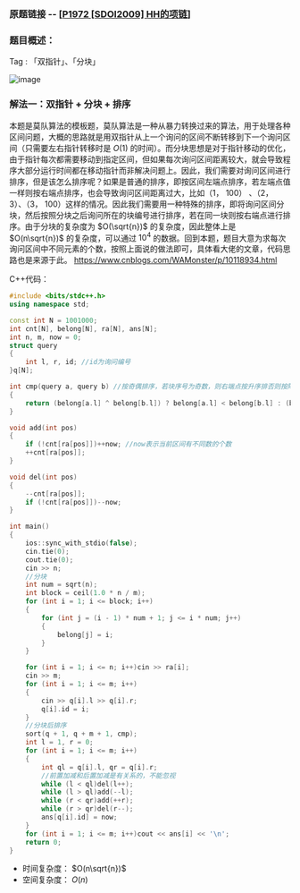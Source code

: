 ### 原题链接 -- [[P1972 [SDOI2009] HH的项链](https://www.luogu.com.cn/problem/P1972)]

### 题目概述：
Tag : 「双指针」、「分块」

![image](https://user-images.githubusercontent.com/99656524/235830823-3778b149-4f1f-4fa0-b3aa-ba08204516da.png)

### 解法一：双指针 + 分块 + 排序
本题是莫队算法的模板题，莫队算法是一种从暴力转换过来的算法，用于处理各种区间问题，大概的思路就是用双指针从上一个询问的区间不断转移到下一个询问区间（只需要左右指针转移时是 $O(1)$ 的时间）。而分块思想是对于指针移动的优化，由于指针每次都需要移动到指定区间，但如果每次询问区间距离较大，就会导致程序大部分运行时间都在移动指针而非解决问题上。因此，我们需要对询问区间进行排序，但是该怎么排序呢？如果是普通的排序，即按区间左端点排序，若左端点值一样则按右端点排序，也会导致询问区间距离过大，比如（1， 100） 、（2， 3）、（3， 100）这样的情况。因此我们需要用一种特殊的排序，即将询问区间分块，然后按照分块之后询问所在的块编号进行排序，若在同一块则按右端点进行排序。由于分块的复杂度为 $O(\sqrt{n})$ 的复杂度，因此整体上是 $O(n\sqrt{n})$ 的复杂度，可以通过 $10^4$ 的数据。回到本题，题目大意为求每次询问区间中不同元素的个数，按照上面说的做法即可，具体看大佬的文章，代码思路也是来源于此。
https://www.cnblogs.com/WAMonster/p/10118934.html

C++代码：
```cpp
#include <bits/stdc++.h>
using namespace std;

const int N = 1001000;
int cnt[N], belong[N], ra[N], ans[N];
int n, m, now = 0;
struct query
{
	int l, r, id; //id为询问编号
}q[N];

int cmp(query a, query b) //按奇偶排序，若块序号为奇数，则右端点按升序排否则按降序排
{
	return (belong[a.l] ^ belong[b.l]) ? belong[a.l] < belong[b.l] : (belong[a.l] & 1) ? a.r < b.r : a.r > b.r;
}

void add(int pos)
{
	if (!cnt[ra[pos]])++now; //now表示当前区间有不同数的个数
	++cnt[ra[pos]];
}

void del(int pos)
{
	--cnt[ra[pos]];
	if (!cnt[ra[pos]])--now;
}

int main()
{
	ios::sync_with_stdio(false);
	cin.tie(0);
	cout.tie(0);
	cin >> n;
	//分块
	int num = sqrt(n);
	int block = ceil(1.0 * n / m);
	for (int i = 1; i <= block; i++)
	{
		for (int j = (i - 1) * num + 1; j <= i * num; j++)
		{
			belong[j] = i;
		}
	}

	for (int i = 1; i <= n; i++)cin >> ra[i];
	cin >> m;
	for (int i = 1; i <= m; i++)
	{
		cin >> q[i].l >> q[i].r;
		q[i].id = i;
	}
	//分块后排序
	sort(q + 1, q + m + 1, cmp);
	int l = 1, r = 0;
	for (int i = 1; i <= m; i++)
	{
		int ql = q[i].l, qr = q[i].r;
		//前置加减和后置加减是有关系的，不能忽视
		while (l < ql)del(l++); 
		while (l > ql)add(--l);
		while (r < qr)add(++r);
		while (r > qr)del(r--);
		ans[q[i].id] = now;
	}
	for (int i = 1; i <= m; i++)cout << ans[i] << '\n';
	return 0;
}
```
* 时间复杂度： $O(n\sqrt{n})$
* 空间复杂度： $O(n)$
